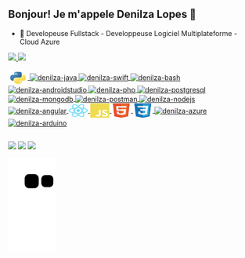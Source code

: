 ## Bonjour! Je m'appele Denilza Lopes 👋

- 🔭 Developeuse Fullstack - Developpeuse Logiciel Multiplateforme - Cloud Azure

<div>
  <a href="https://https://github.com/denilzalopes/">
    <img height="180em" src="https://github-readme-stats.vercel.app/api?username=denilzalopes&show_icon=true&theme=dracula&include_all_commits=true&count_private=true"/>
    <img height="180em" src="https://github-readme-stats.vercel.app/api/top-langs/?username=denilzalopes&layout=compact&langs_count=16&theme=dracula"/>
</div>
<div style="display: inline_block"><br>
  
  <img align="center" alt="denilza-python" height="30" width="40" src="https://raw.githubusercontent.com/devicons/devicon/master/icons/python/python-original.svg"> 
  <img align="center" alt="denilza-java" height="30" width="40" src="https://cdn.jsdelivr.net/gh/devicons/devicon@latest/icons/java/java-original.svg" />
  <img align="center" alt="denilza-swift" height="30" width="40" src="https://cdn.jsdelivr.net/gh/devicons/devicon@latest/icons/swift/swift-original.svg" />
  <img align="center" alt="denilza-bash" height="30" width="40" src="https://cdn.jsdelivr.net/gh/devicons/devicon@latest/icons/bash/bash-original.svg" />
  <img align="center" alt="denilza-androidstudio" height="30" width="40" src="https://cdn.jsdelivr.net/gh/devicons/devicon@latest/icons/androidstudio/androidstudio-original.svg" />
  <img align="center" alt="denilza-php" height="30" width="40" src="https://cdn.jsdelivr.net/gh/devicons/devicon@latest/icons/php/php-plain.svg" />
  
  <img align="center" alt="denilza-postgresql" height="30" width="40" src="https://cdn.jsdelivr.net/gh/devicons/devicon@latest/icons/postgresql/postgresql-original-wordmark.svg" />
  <img align="center" alt="denilza-mongodb" height="30" width="40" src="https://cdn.jsdelivr.net/gh/devicons/devicon@latest/icons/mongodb/mongodb-original.svg" />
  <img align="center" alt="denilza-postman" height="30" width="40" src="https://cdn.jsdelivr.net/gh/devicons/devicon@latest/icons/postman/postman-original.svg" />

  <img align="center" alt="denilza-nodejs" height="30" width="40" src="https://cdn.jsdelivr.net/gh/devicons/devicon@latest/icons/nodejs/nodejs-original.svg" />  
  <img align="center" alt="denilza-angular" height="30" width="40" src="https://cdn.jsdelivr.net/gh/devicons/devicon@latest/icons/angular/angular-original.svg" />
  <img align="center" alt="denilza-React" height="30" width="40" src="https://raw.githubusercontent.com/devicons/devicon/master/icons/react/react-original.svg">
  <img align="center" alt="denilza-Js" height="30" width="40" src="https://raw.githubusercontent.com/devicons/devicon/master/icons/javascript/javascript-plain.svg">
  <img align="center" alt="denilza-HTML" height="30" width="40" src="https://raw.githubusercontent.com/devicons/devicon/master/icons/html5/html5-original.svg">
  <img align="center" alt="denilza-CSS" height="30" width="40" src="https://raw.githubusercontent.com/devicons/devicon/master/icons/css3/css3-original.svg">
          
  <img align="center" alt="denilza-azure" height="30" width="40" src="https://cdn.jsdelivr.net/gh/devicons/devicon@latest/icons/azure/azure-original.svg" />
  <img align="center" alt="denilza-arduino" height="30" width="40" src="https://cdn.jsdelivr.net/gh/devicons/devicon@latest/icons/arduino/arduino-original-wordmark.svg" />
</div>

##
<div>
  <a href="https://www.linkedin.com/in/denilza-l-61632a90/" target="_blank"><img src="https://img.shields.io/badge/-LinkedIn-%230077B5?style=for-the-badge&logo=linkedin&logoColor=white" target="_blank"></a> 
 <a href="https://discord.gg/@me" target="_blank"><img src="https://img.shields.io/badge/Discord-7289DA?style=for-the-badge&logo=discord&logoColor=white" target="_blank"></a> 
 <a href = "mailto:deninanj@gmail.com"><img src="https://img.shields.io/badge/-Gmail-%23333?style=for-the-badge&logo=gmail&logoColor=white" target="_blank"></a>
</div>

![Snake animation](https://github.com/denilzalopes/denilzalopes/blob/output/github-contribution-grid-snake.svg)

